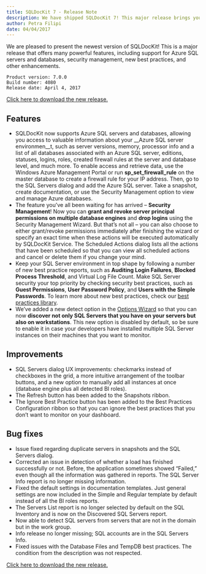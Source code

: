 ```yaml
---
title: SQLDocKit 7 - Release Note
description: We have shipped SQLDocKit 7! This major release brings you exciting new features:support for the Azure SQL server environment, management of server permissions, a number of new best practices, and other enhancements.
author: Petra Filipi
date: 04/04/2017
---
```


We are pleased to present the newest version of SQLDocKit!
This is a major release that offers many powerful features, including support for Azure SQL servers and databases, security management, new best practices, and other enhancements.

    Product version: 7.0.0
    Build number: 4080
    Release date: April 4, 2017

[Click here to download the new release.](https://www.syskit.com/products/slq-manager/download)

## Features
* SQLDocKit now supports Azure SQL servers and databases, allowing you access to valuable information about your __Azure SQL server environmen__t, such as server versions, memory, processor info and a list of all databases associated with an Azure SQL server, editions, statuses, logins, roles, created firewall rules at the server and database level, and much more.
To enable access and retrieve data, use the Windows Azure Management Portal or run __sp_set_firewall_rule__ on the master database to create a firewall rule for your IP address. Then, go to the SQL Servers dialog and add the Azure SQL server. Take a snapshot, create documentation, or use the Security Management option to view and manage Azure databases.
* The feature you’ve all been waiting for has arrived – __Security Management__! Now you can __grant and revoke server principal permissions on multiple database engines__ and __drop logins__ using the Security Management Wizard. But that’s not all – you can also choose to either grant/revoke permissions immediately after finishing the wizard or specify an exact time when these actions will be executed automatically by SQLDocKit Service. The Scheduled Actions dialog lists all the actions that have been scheduled so that you can view all scheduled actions and cancel or delete them if you change your mind.
* Keep your SQL Server environment in top shape by following a number of new best practice reports, such as __Auditing Login Failures__, __Blocked Process Threshold__, and Virtual Log File Count. Make SQL Server security your top priority by checking security best practices, such as __Guest Permissions__, __User Password Policy__, and __Users with the Simple Passwords__. To learn more about new best practices, check our [best practices library](https://www.syskit.com/products/slq-manager/resources/sql-server-best-practices-library).
* We’ve added a new detect option in the [Options Wizard](#internal/get-to-know-syskit-sql-manager/backstage-screen/options-wizard) so that you can now __discover not only SQL Servers that you have on your servers but also on workstations__. This new option is disabled by default, so be sure to enable it in case your developers have installed multiple SQL Server instances on their machines that you want to monitor.


## Improvements
* SQL Servers dialog UX improvements: checkmarks instead of checkboxes in the grid, a more intuitive arrangement of the toolbar buttons, and a new option to manually add all instances at once (database engine plus all detected BI roles).
* The Refresh button has been added to the Snapshots ribbon.
* The Ignore Best Practice button has been added to the Best Practices Configuration ribbon so that you can ignore the best practices that you don’t want to monitor on your dashboard.

## Bug fixes
* Issue fixed regarding duplicate servers in snapshots and the SQL Servers dialog.
* Corrected an issue in detection of whether a load has finished successfully or not. Before, the application sometimes showed “Failed,” even though all the information was gathered in reports.
The SQL Server Info report is no longer missing information.
* Fixed the default settings in documentation templates. Just general settings are now included in the Simple and Regular template by default instead of all the BI roles reports.
* The Servers List report is no longer selected by default on the SQL Inventory and is now on the Discovered SQL Servers report.
* Now able to detect SQL servers from servers that are not in the domain but in the work group.
* Info release no longer missing; SQL accounts are in the SQL Servers Info.
* Fixed issues with the Database Files and TempDB best practices. The condition from the description was not respected.

[Click here to download the new release.](https://www.syskit.com/products/slq-manager/download)
